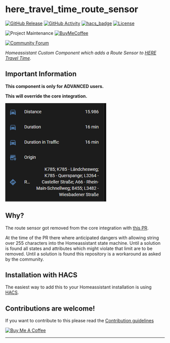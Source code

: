 # here_travel_time_route_sensor

[![GitHub Release][releases-shield]][releases]
[![GitHub Activity][commits-shield]][commits]
[![hacs_badge](https://img.shields.io/badge/HACS-Custom-orange.svg?style=for-the-badge)](https://github.com/custom-components/hacs)
[![License][license-shield]](LICENSE.md)

![Project Maintenance][maintenance-shield]
[![BuyMeCoffee][buymecoffeebadge]][buymecoffee]

[![Community Forum][forum-shield]][forum]

_Homeassistant Custom Component which adds a Route Sensor to [HERE Travel Time](https://www.home-assistant.io/integrations/here_travel_time/)._

## Important Information

**This component is only for ADVANCED users.**

**This will override the core integration.**

![example][exampleimg]

## Why?

The route sensor got removed from the core integration with [this PR](https://github.com/home-assistant/core/pull/79211).

At the time of the PR there where anticipated dangers with allowing string over 255 characters into the Homeassistant state machine. Until a solution is found all states and attributes which might violate that limit are to be removed. Until a solution is found this repository is a workaround as asked by the community.

## Installation with HACS

The easiest way to add this to your Homeassistant installation is using [HACS](https://hacs.xyz).


## Contributions are welcome!

If you want to contribute to this please read the [Contribution guidelines](CONTRIBUTING.md)

<a href="https://www.buymeacoffee.com/eifinger" target="_blank"><img src="https://www.buymeacoffee.com/assets/img/custom_images/black_img.png" alt="Buy Me A Coffee" style="height: auto !important;width: auto !important;" ></a><br>

***

[buymecoffee]: https://www.buymeacoffee.com/eifinger
[buymecoffeebadge]: https://img.shields.io/badge/buy%20me%20a%20coffee-donate-yellow.svg?style=for-the-badge
[commits-shield]: https://img.shields.io/github/commit-activity/y/custom-components/blueprint.svg?style=for-the-badge
[commits]: https://github.com/eifinger/here_travel_time_route_sensor/commits/main
[customupdater]: https://github.com/custom-components/custom_updater
[customupdaterbadge]: https://img.shields.io/badge/custom__updater-true-success.svg?style=for-the-badge
[exampleimg]: https://github.com/eifinger/here_travel_time_route_sensor/blob/main/route_sensor.png?raw=true
[forum-shield]: https://img.shields.io/badge/community-forum-brightgreen.svg?style=for-the-badge
[forum]: https://community.home-assistant.io/t/custom-component-here-travel-time/125908
[license-shield]: https://img.shields.io/github/license/eifinger/here_travel_time_route_sensor.svg?style=for-the-badge
[maintenance-shield]: https://img.shields.io/badge/maintainer-Kevin%20Stillhammer%20%40eifinger-blue.svg?style=for-the-badge
[releases-shield]: https://img.shields.io/github/release/eifinger/here_travel_time_route_sensor.svg?style=for-the-badge
[releases]: https://github.com/eifinger/here_travel_time_route_sensor/releases